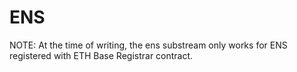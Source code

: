 # ENS

NOTE: At the time of writing, the ens substream only works for ENS registered with ETH Base Registrar contract.
